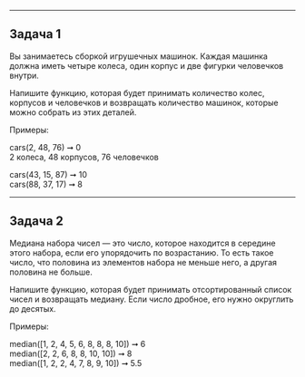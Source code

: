 
---

## Задача 1

Вы занимаетесь сборкой игрушечных машинок. Каждая машинка должна иметь четыре колеса, один корпус и две фигурки человечков внутри.

Напишите функцию, которая будет принимать количество колес, корпусов и человечков и возвращать количество машинок, которые можно собрать из этих деталей.

Примеры:

cars(2, 48, 76) ➞ 0 \
 2 колеса, 48 корпусов, 76 человечков

cars(43, 15, 87) ➞ 10 \
cars(88, 37, 17) ➞ 8

---

## Задача 2

Медиана набора чисел — это число, которое находится в середине этого набора, если его упорядочить по возрастанию. То есть такое число, что половина из элементов набора не меньше него, а другая половина не больше.

Напишите функцию, которая будет принимать отсортированный список чисел и возвращать медиану. Если число дробное, его нужно округлить до десятых.

Примеры:

median([1, 2, 4, 5, 6, 8, 8, 8, 10]) ➞ 6 \
median([2, 2, 6, 8, 8, 10, 10]) ➞ 8 \
median([1, 2, 2, 4, 7, 8, 9, 10]) ➞ 5.5  



